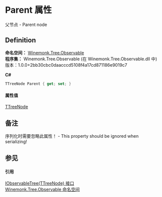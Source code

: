 # Parent 属性


父节点 - Parent node



## Definition
**命名空间：** <a href="N_Winemonk_Tree_Observable">Winemonk.Tree.Observable</a>  
**程序集：** Winemonk.Tree.Observable (在 Winemonk.Tree.Observable.dll 中) 版本：1.0.0+2bb30cbc0daacccd5108f4a17cd871186e9019c7

**C#**
``` C#
TTreeNode Parent { get; set; }
```



#### 属性值
<a href="T_Winemonk_Tree_Observable_IObservableTree_1">TTreeNode</a>

## 备注
序列化时需要忽略此属性！ - This property should be ignored when serializing!

## 参见


#### 引用
<a href="T_Winemonk_Tree_Observable_IObservableTree_1">IObservableTree(TTreeNode) 接口</a>  
<a href="N_Winemonk_Tree_Observable">Winemonk.Tree.Observable 命名空间</a>  
